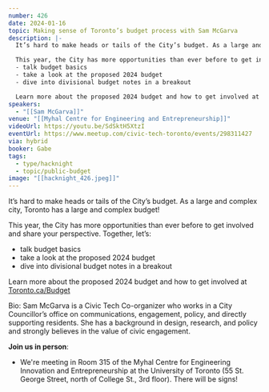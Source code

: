 ```yaml
---
number: 426
date: 2024-01-16
topic: Making sense of Toronto’s budget process with Sam McGarva
description: |-
  It’s hard to make heads or tails of the City’s budget. As a large and complex city, Toronto has a large and complex budget!

  This year, the City has more opportunities than ever before to get involved and share your perspective. Together, let’s:
  - talk budget basics
  - take a look at the proposed 2024 budget
  - dive into divisional budget notes in a breakout

  Learn more about the proposed 2024 budget and how to get involved at [Toronto.ca/Budget](http://Toronto.ca/Budget)
speakers:
  - "[[Sam McGarva]]"
venue: "[[Myhal Centre for Engineering and Entrepreneurship]]"
videoUrl: https://youtu.be/SdSktH5XtzI
eventUrl: https://www.meetup.com/civic-tech-toronto/events/298311427
via: hybrid
booker: Gabe
tags:
  - type/hacknight
  - topic/public-budget
image: "[[hacknight_426.jpeg]]"
---
```

It’s hard to make heads or tails of the City’s budget. As a large and complex city, Toronto has a large and complex budget!

This year, the City has more opportunities than ever before to get involved and share your perspective. Together, let’s:

* talk budget basics
* take a look at the proposed 2024 budget
* dive into divisional budget notes in a breakout

Learn more about the proposed 2024 budget and how to get involved at [Toronto.ca/Budget](http://Toronto.ca/Budget)

Bio:
Sam McGarva is a Civic Tech Co-organizer who works in a City Councillor’s office on communications, engagement, policy, and directly supporting residents. She has a background in design, research, and policy and strongly believes in the value of civic engagement.

**Join us in person**:

* We're meeting in Room 315 of the Myhal Centre for Engineering Innovation and Entrepreneurship at the University of Toronto (55 St. George Street, north of College St., 3rd floor). There will be signs!
